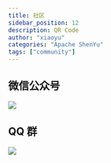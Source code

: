 ```yaml
---
title: 社区
sidebar_position: 12
description: QR Code
author: "xiaoyu"
categories: "Apache ShenYu"
tags: ["community"]
---
```


## 微信公众号

![](/img/qrcode/WechatIMG127.jpeg)

## QQ 群

![](/img/community/qq_group.jpg)
